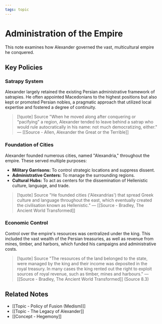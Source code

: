 ```yaml
---
tags: topic
---
```


# Administration of the Empire

This note examines how Alexander governed the vast, multicultural empire he conquered.

## Key Policies

### Satrapy System
Alexander largely retained the existing Persian administrative framework of satrapies. He often appointed Macedonians to the highest positions but also kept or promoted Persian nobles, a pragmatic approach that utilized local expertise and fostered a degree of continuity.

> [!quote] Source
> "When he moved along after conquering or “pacifying" a region, Alexander tended to leave behind a satrap who would rule autocratically in his name: not much democratizing, either."
> — [[Source - Allen, Alexander the Great or the Terrible]]

### Foundation of Cities
Alexander founded numerous cities, named "Alexandria," throughout the empire. These served multiple purposes:
- **Military Garrisons:** To control strategic locations and suppress dissent.
- **Administrative Centers:** To manage the surrounding regions.
- **Cultural Hubs:** To act as centers for the dissemination of Hellenistic culture, language, and trade.

> [!quote] Source
> "He founded cities ('Alexandrias') that spread Greek culture and language throughout the east, which eventually created the civilisation known as Hellenistic."
> — [[Source - Bradley, The Ancient World Transformed]]

### Economic Control
Control over the empire's resources was centralized under the king. This included the vast wealth of the Persian treasuries, as well as revenue from mines, timber, and harbors, which funded his campaigns and administrative costs.

> [!quote] Source
> "The resources of the land belonged to the state, were managed by the king and their income was deposited in the royal treasury. In many cases the king rented out the right to exploit sources of royal revenue, such as timber, mines and harbours."
> — [[Source - Bradley, The Ancient World Transformed]] (Source 8.3)

## Related Notes
- [[Topic - Policy of Fusion (Medism)]]
- [[Topic - The Legacy of Alexander]]
- [[Concept - Hegemony]]
